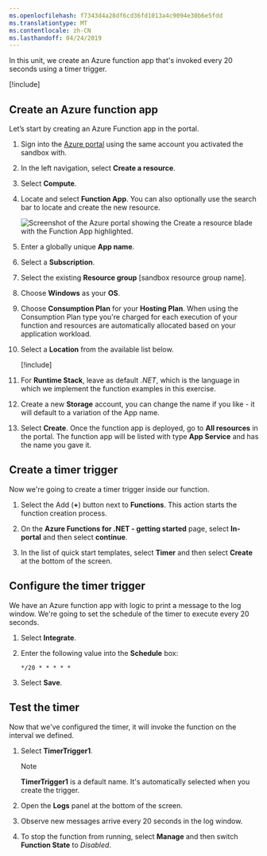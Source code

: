 ```yaml
---
ms.openlocfilehash: f7343d4a28df6cd36fd1013a4c9094e30b6e5fdd
ms.translationtype: MT
ms.contentlocale: zh-CN
ms.lasthandoff: 04/24/2019
---
```

In this unit, we create an Azure function app that's invoked every 20 seconds using a timer trigger.

[!include[](../../../includes/azure-sandbox-activate.md)]

## <a name="create-an-azure-function-app"></a>Create an Azure function app

Let’s start by creating an Azure Function app in the portal.

1. Sign into the [Azure portal](https://portal.azure.com/learn.docs.microsoft.com?azure-portal=true) using the same account you activated the sandbox with.

1. In the left navigation, select **Create a resource**.

1. Select **Compute**.

1. Locate and select **Function App**. You can also optionally use the search bar to locate and create the new resource.

    ![Screenshot of the Azure portal showing the Create a resource blade with the Function App highlighted.](../media/4-click-function-app.png)

1. Enter a globally unique **App name**.

1. Select a **Subscription**.

1. Select the existing **Resource group** <rgn>[sandbox resource group name]</rgn>.

1. Choose **Windows** as your **OS**.

1. Choose **Consumption Plan** for your **Hosting Plan**. When using the Consumption Plan type you're charged for each execution of your function and resources are automatically allocated based on your application workload.

1. Select a **Location** from the available list below.

    [!include[](../../../includes/azure-sandbox-regions-first-mention-note-friendly.md)]

1. For **Runtime Stack**, leave as default *.NET*, which is the language in which we implement the function examples in this exercise.

1. Create a new **Storage** account, you can change the name if you like - it will default to a variation of the App name.

1. Select **Create**. Once the function app is deployed, go to **All resources** in the portal. The function app will be listed with type **App Service** and has the name you gave it.
 
## <a name="create-a-timer-trigger"></a>Create a timer trigger

Now we're going to create a timer trigger inside our function.

1. Select the Add (**+**) button next to **Functions**. This action starts the function creation process.

1. On the **Azure Functions for .NET - getting started** page, select **In-portal** and then select **continue**.

1. In the list of quick start templates, select **Timer** and then select **Create** at the bottom of the screen.

## <a name="configure-the-timer-trigger"></a>Configure the timer trigger

We have an Azure function app with logic to print a message to the log window. We're going to set the schedule of the timer to execute every 20 seconds.

1. Select **Integrate**.

1. Enter the following value into the **Schedule** box:

    ```log
    */20 * * * * *
    ```

1. Select **Save**.

## <a name="test-the-timer"></a>Test the timer

Now that we've configured the timer, it will invoke the function on the interval we defined.

1. Select **TimerTrigger1**.

    > [!NOTE]
    > **TimerTrigger1** is a default name. It's automatically selected when you create the trigger.

1. Open the **Logs** panel at the bottom of the screen.

1. Observe new messages arrive every 20 seconds in the log window.

1. To stop the function from running, select **Manage** and then switch **Function State** to *Disabled*.
